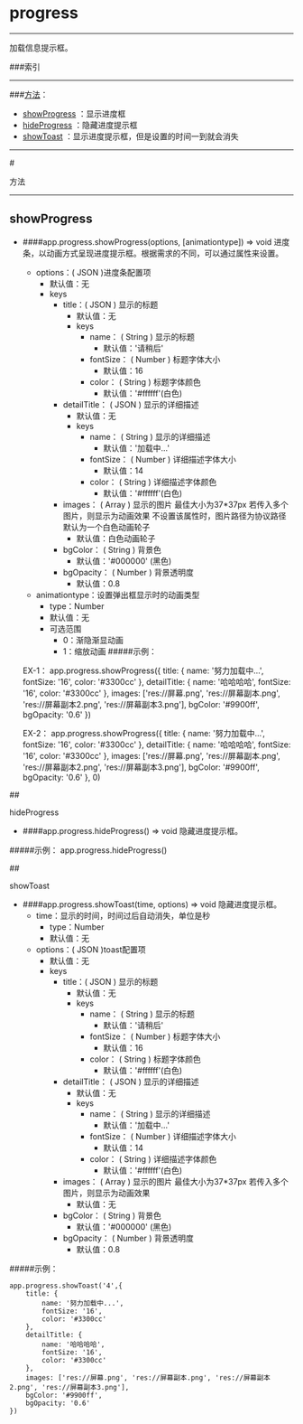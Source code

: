 # progress
***
加载信息提示框。



###索引
***
###[方法](#方法)：

*	[showProgress](#showProgress) ：显示进度框
*	[hideProgress](#hideProgress) ：隐藏进度提示框
*	[showToast](#showToast) ：显示进度提示框，但是设置的时间一到就会消失

***
#<div id="方法">方法</div>
***

## <div id="showProgress">showProgress</div>
-	####app.progress.showProgress(options, [animationtype])   ⇒ void
		进度条，以动画方式呈现进度提示框。根据需求的不同，可以通过属性来设置。
	-	options：( JSON )进度条配置项
		-	默认值：无
		-	keys
			-	title：( JSON ) 显示的标题
				-	默认值：无
				-	keys
					-	name： ( String ) 显示的标题
						-	默认值：'请稍后'
					-	fontSize： ( Number ) 标题字体大小
						-	默认值：16
					-	color： ( String ) 标题字体颜色
						-	默认值：'#ffffff'(白色)
			-	detailTitle： ( JSON ) 显示的详细描述
				-	默认值：无
				-	keys
					-	name： ( String ) 显示的详细描述
						-	默认值：'加载中...'
					-	fontSize： ( Number ) 详细描述字体大小
						-	默认值：14
					-	color： ( String ) 详细描述字体颜色
						-	默认值：'#ffffff'(白色)
			-	images： ( Array ) 显示的图片 最佳大小为37*37px 若传入多个图片，则显示为动画效果 不设置该属性时，图片路径为协议路径 默认为一个白色动画轮子
				-	默认值：白色动画轮子
			-	bgColor： ( String  ) 背景色
				-	默认值：'#000000' (黑色)
			-	bgOpacity： ( Number ) 背景透明度
				-	默认值：0.8
	-	animationtype：设置弹出框显示时的动画类型
		-	type：Number
		-	默认值：无
		-	可选范围
			-	0：渐隐渐显动画
			-	1：缩放动画
#####示例：

	EX-1：
	app.progress.showProgress({
	    title: {
	        name: '努力加载中...',
	        fontSize: '16',
	        color: '#3300cc'
	    },
	    detailTitle: {
	        name: '哈哈哈哈',
	        fontSize: '16',
	        color: '#3300cc'
	    },
	    images: ['res://屏幕.png', 'res://屏幕副本.png', 'res://屏幕副本2.png', 'res://屏幕副本3.png'],
	    bgColor: '#9900ff',
	    bgOpacity: '0.6'
	})

	EX-2：
	app.progress.showProgress({
	    title: {
	        name: '努力加载中...',
	        fontSize: '16',
	        color: '#3300cc'
	    },
	    detailTitle: {
	        name: '哈哈哈哈',
	        fontSize: '16',
	        color: '#3300cc'
	    },
	    images: ['res://屏幕.png', 'res://屏幕副本.png', 'res://屏幕副本2.png', 'res://屏幕副本3.png'],
	    bgColor: '#9900ff',
	    bgOpacity: '0.6'
	}, 0)


##<div id="hideProgress">hideProgress</div>

-	####app.progress.hideProgress()   ⇒ void
		隐藏进度提示框。

#####示例：
	app.progress.hideProgress()

##<div id="showToast">showToast</div>

-	####app.progress.showToast(time, options)   ⇒ void
		隐藏进度提示框。
	-	time：显示的时间，时间过后自动消失，单位是秒
		-	type：Number
		-	默认值：无
	-	options：( JSON )toast配置项
		-	默认值：无
		-	keys
			-	title：( JSON ) 显示的标题
				-	默认值：无
				-	keys
					-	name： ( String ) 显示的标题
						-	默认值：'请稍后'
					-	fontSize： ( Number ) 标题字体大小
						-	默认值：16
					-	color： ( String ) 标题字体颜色
						-	默认值：'#ffffff'(白色)
			-	detailTitle： ( JSON ) 显示的详细描述
				-	默认值：无
				-	keys
					-	name： ( String ) 显示的详细描述
						-	默认值：'加载中...'
					-	fontSize： ( Number ) 详细描述字体大小
						-	默认值：14
					-	color： ( String ) 详细描述字体颜色
						-	默认值：'#ffffff'(白色)
			-	images： ( Array ) 显示的图片 最佳大小为37*37px 若传入多个图片，则显示为动画效果 
				-	默认值：无
			-	bgColor： ( String  ) 背景色
				-	默认值：'#000000' (黑色)
			-	bgOpacity： ( Number ) 背景透明度
				-	默认值：0.8

#####示例：

	app.progress.showToast('4',{
	    title: {
	        name: '努力加载中...',
	        fontSize: '16',
	        color: '#3300cc'
	    },
	    detailTitle: {
	        name: '哈哈哈哈',
	        fontSize: '16',
	        color: '#3300cc'
	    },
	    images: ['res://屏幕.png', 'res://屏幕副本.png', 'res://屏幕副本2.png', 'res://屏幕副本3.png'],
	    bgColor: '#9900ff',
	    bgOpacity: '0.6'
	})
